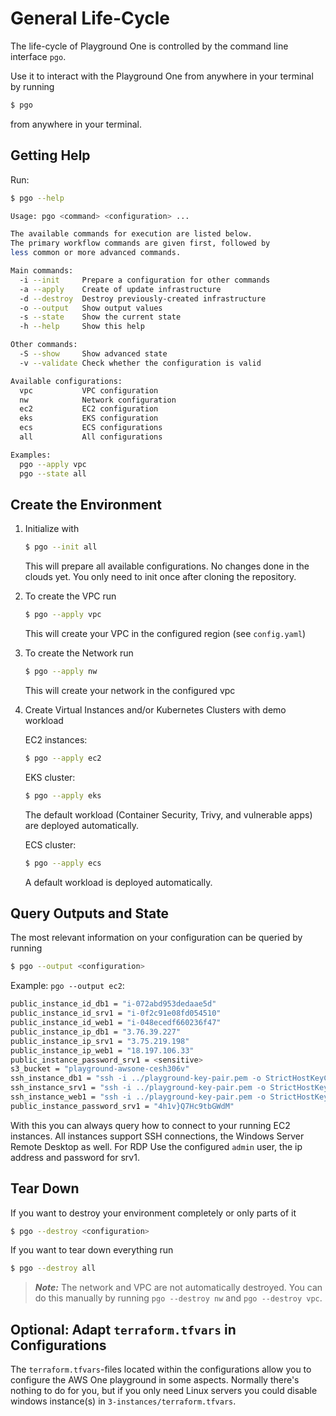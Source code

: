# General Life-Cycle

The life-cycle of Playground One is controlled by the command line interface `pgo`.

Use it to interact with the Playground One from anywhere in your terminal by running

```sh
$ pgo
```

from anywhere in your terminal.

## Getting Help

Run:

```sh
$ pgo --help
```

```sh
Usage: pgo <command> <configuration> ...

The available commands for execution are listed below.
The primary workflow commands are given first, followed by
less common or more advanced commands.

Main commands:
  -i --init     Prepare a configuration for other commands
  -a --apply    Create of update infrastructure
  -d --destroy  Destroy previously-created infrastructure
  -o --output   Show output values
  -s --state    Show the current state
  -h --help     Show this help

Other commands:
  -S --show     Show advanced state
  -v --validate Check whether the configuration is valid

Available configurations:
  vpc           VPC configuration
  nw            Network configuration
  ec2           EC2 configuration
  eks           EKS configuration
  ecs           ECS configurations
  all           All configurations

Examples:
  pgo --apply vpc
  pgo --state all
```

## Create the Environment

1. Initialize with

    ```sh
    $ pgo --init all
    ```

    This will prepare all available configurations. No changes done in the clouds yet. You only need to init once after cloning the repository.

2. To create the VPC run

    ```sh
    $ pgo --apply vpc
    ```

    This will create your VPC in the configured region (see `config.yaml`)

3. To create the Network run

    ```sh
    $ pgo --apply nw
    ```

    This will create your network in the configured vpc

4. Create Virtual Instances and/or Kubernetes Clusters with demo workload

    EC2 instances:

    ```sh
    $ pgo --apply ec2
    ```

    EKS cluster:

    ```sh
    $ pgo --apply eks
    ```

    The default workload (Container Security, Trivy, and vulnerable apps) are deployed automatically.

    ECS cluster:

    ```sh
    $ pgo --apply ecs
    ```

    A default workload is deployed automatically.

## Query Outputs and State

The most relevant information on your configuration can be queried by running

```sh
$ pgo --output <configuration>
```

Example: `pgo --output ec2`:

```sh
public_instance_id_db1 = "i-072abd953dedaae5d"
public_instance_id_srv1 = "i-0f2c91e08fd054510"
public_instance_id_web1 = "i-048ecedf660236f47"
public_instance_ip_db1 = "3.76.39.227"
public_instance_ip_srv1 = "3.75.219.198"
public_instance_ip_web1 = "18.197.106.33"
public_instance_password_srv1 = <sensitive>
s3_bucket = "playground-awsone-cesh306v"
ssh_instance_db1 = "ssh -i ../playground-key-pair.pem -o StrictHostKeyChecking=no ubuntu@3.76.39.227"
ssh_instance_srv1 = "ssh -i ../playground-key-pair.pem -o StrictHostKeyChecking=no admin@3.75.219.198"
ssh_instance_web1 = "ssh -i ../playground-key-pair.pem -o StrictHostKeyChecking=no ubuntu@18.197.106.33"
public_instance_password_srv1 = "4h1v}Q7Hc9tbGWdM"
```

With this you can always query how to connect to your running EC2 instances. All instances support SSH connections, the Windows Server Remote Desktop as well. For RDP Use the configured `admin` user, the ip address and password for srv1.

## Tear Down

If you want to destroy your environment completely or only parts of it

```sh
$ pgo --destroy <configuration>
```

If you want to tear down everything run

```sh
$ pgo --destroy all
```

> ***Note:*** The network and VPC are not automatically destroyed. You can do this manually by running `pgo --destroy nw` and `pgo --destroy vpc`.

## Optional: Adapt `terraform.tfvars` in Configurations

The `terraform.tfvars`-files located within the configurations allow you to configure the AWS One playground in some aspects. Normally there's nothing to do for you, but if you only need Linux servers you could disable windows instance(s) in `3-instances/terraform.tfvars`.
